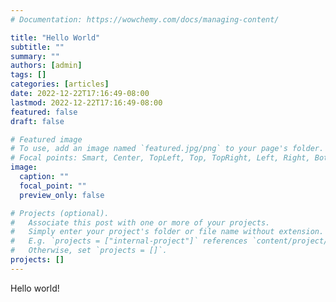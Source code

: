```yaml
---
# Documentation: https://wowchemy.com/docs/managing-content/

title: "Hello World"
subtitle: ""
summary: ""
authors: [admin]
tags: []
categories: [articles]
date: 2022-12-22T17:16:49-08:00
lastmod: 2022-12-22T17:16:49-08:00
featured: false
draft: false

# Featured image
# To use, add an image named `featured.jpg/png` to your page's folder.
# Focal points: Smart, Center, TopLeft, Top, TopRight, Left, Right, BottomLeft, Bottom, BottomRight.
image:
  caption: ""
  focal_point: ""
  preview_only: false

# Projects (optional).
#   Associate this post with one or more of your projects.
#   Simply enter your project's folder or file name without extension.
#   E.g. `projects = ["internal-project"]` references `content/project/deep-learning/index.md`.
#   Otherwise, set `projects = []`.
projects: []
---
```


 Hello world!
